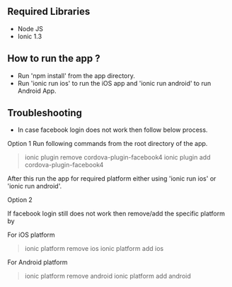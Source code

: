 ## Required Libraries
* Node JS
* Ionic 1.3

## How to run the app ?

* Run 'npm install' from the app directory.
* Run 'ionic run ios' to run the iOS app and 'ionic run android' to run Android App.


## Troubleshooting 

* In case facebook login does not work then follow below process.

Option 1
Run following commands from the root directory of the app.

> ionic plugin remove cordova-plugin-facebook4
> ionic plugin add cordova-plugin-facebook4

After this run the app for required platform either using 'ionic run ios' or 'ionic run android'.

Option 2

If facebook login still does not work then remove/add the specific platform by

For iOS platform
> ionic platform remove ios 
> ionic platform add ios

For Android platform
> ionic platform remove android
> ionic platform add android


